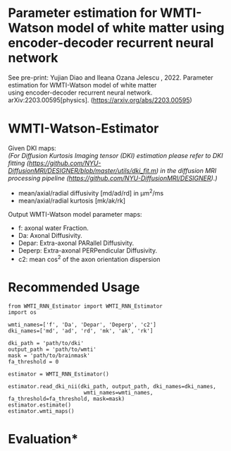 # Parameter estimation for WMTI-Watson model of white matter using encoder-decoder recurrent neural network
See pre-print: Yujian Diao and Ileana Ozana Jelescu , 2022. Parameter estimation for WMTI-Watson model of white matter  
using encoder-decoder recurrent neural network. arXiv:2203.00595[physics]. (https://arxiv.org/abs/2203.00595)


# WMTI-Watson-Estimator

Given DKI maps:  
*(For Diffusion Kurtosis Imaging tensor (DKI) estimation please refer to DKI fitting (https://github.com/NYU-DiffusionMRI/DESIGNER/blob/master/utils/dki_fit.m) in the diffusion 
MRI processing pipeline (https://github.com/NYU-DiffusionMRI/DESIGNER).)*
  - mean/axial/radial diffusivity [md/ad/rd] in μm<sup>2</sup>/ms 
  - mean/axial/radial kurtosis [mk/ak/rk] 

Output WMTI-Watson model parameter maps:  
  - f: axonal water Fraction.  
  - Da: Axonal Diffusivity.  
  - Depar: Extra-axonal PARallel Diffusivity.  
  - Deperp: Extra-axonal PERPendicular Diffusivity.  
  - c2: mean cos<sup>2</sup> of the axon orientation dispersion
  
# Recommended Usage
```
from WMTI_RNN_Estimator import WMTI_RNN_Estimator
import os

wmti_names=['f', 'Da', 'Depar', 'Deperp', 'c2']  
dki_names=['md', 'ad', 'rd', 'mk', 'ak', 'rk']  

dki_path = 'path/to/dki'
output_path = 'path/to/wmti'
mask = 'path/to/brainmask'
fa_threshold = 0

estimator = WMTI_RNN_Estimator()

estimator.read_dki_nii(dki_path, output_path, dki_names=dki_names, 
                        wmti_names=wmti_names, fa_threshold=fa_threshold, mask=mask)
estimator.estimate()
estimator.wmti_maps()
```
# Evaluation*

